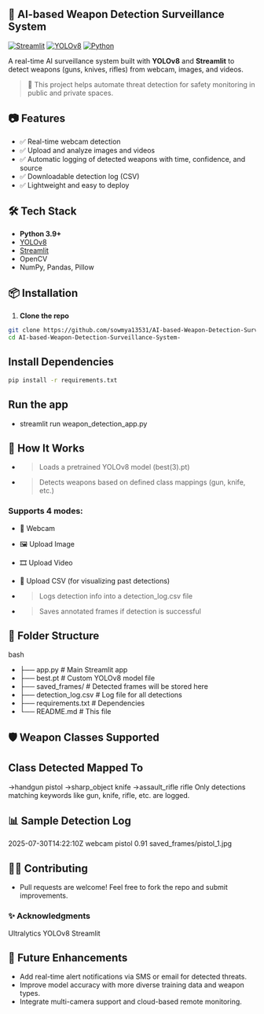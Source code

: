 ## 🔫 AI-based Weapon Detection Surveillance System

[![Streamlit](https://img.shields.io/badge/Made%20with-Streamlit-orange?logo=streamlit)](https://streamlit.io)
[![YOLOv8](https://img.shields.io/badge/YOLOv8-Ultralytics-green?logo=github)](https:/ultralytics)
[![Python](https://img.shields.io/badge/Python-3.9+-blue?logo=python)](https://python.org)

A real-time AI surveillance system built with **YOLOv8** and **Streamlit** to detect weapons (guns, knives, rifles) from webcam, images, and videos.
> 🚨 This project helps automate threat detection for safety monitoring in public and private spaces.

## 📷 Features
- ✅ Real-time webcam detection  
- ✅ Upload and analyze images and videos  
- ✅ Automatic logging of detected weapons with time, confidence, and source  
- ✅ Downloadable detection log (CSV)  
- ✅ Lightweight and easy to deploy

## 🛠️ Tech Stack
- **Python 3.9+**
- [YOLOv8](https://github.com/ultralytics/ultralytics)
- [Streamlit](https://streamlit.io/)
- OpenCV
- NumPy, Pandas, Pillow

## 📦 Installation
1. **Clone the repo**

```bash
git clone https://github.com/sowmya13531/AI-based-Weapon-Detection-Surveillance-System-.git
cd AI-based-Weapon-Detection-Surveillance-System-
```

## Install Dependencies

```bash
pip install -r requirements.txt
```

## Run the app
- streamlit run weapon_detection_app.py

## 🧠 How It Works
- >Loads a pretrained YOLOv8 model (best(3).pt)
- >Detects weapons based on defined class mappings (gun, knife, etc.)
### Supports 4 modes:
- 🎥 Webcam
- 🖼️ Upload Image
- 🎞️ Upload Video
- 📑 Upload CSV (for visualizing past detections)

- >Logs detection info into a detection_log.csv file
- >Saves annotated frames if detection is successful

## 📁 Folder Structure
bash
- ├── app.py                  # Main Streamlit app
- ├── best.pt                 # Custom YOLOv8 model file
- ├── saved_frames/           # Detected frames will be stored here
- ├── detection_log.csv       # Log file for all detections
- ├── requirements.txt        # Dependencies
- └── README.md               # This file

## 🛡️ Weapon Classes Supported
## Class Detected	Mapped To
->handgun	pistol
->sharp_object	knife
->assault_rifle	rifle
Only detections matching keywords like gun, knife, rifle, etc. are logged.

## 📊 Sample Detection Log

2025-07-30T14:22:10Z	webcam	pistol	0.91	saved_frames/pistol_1.jpg

## 🙋‍♀️ Contributing
- Pull requests are welcome! Feel free to fork the repo and submit improvements.

### ✨ Acknowledgments
Ultralytics YOLOv8
Streamlit

## 🚀 Future Enhancements
- Add real-time alert notifications via SMS or email for detected threats.
- Improve model accuracy with more diverse training data and weapon types.
- Integrate multi-camera support and cloud-based remote monitoring.
